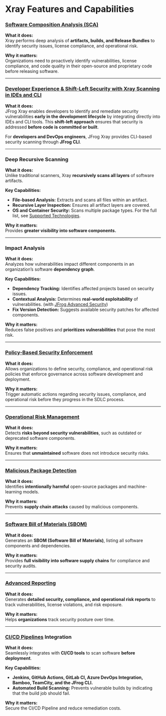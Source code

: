 # Xray Features and Capabilities

### [**Software Composition Analysis (SCA)**](sca/)

**What it does:**\
Xray performs deep analysis of **artifacts, builds, and Release Bundles** to identify security issues, license compliance, and operational risk.

**Why it matters:**\
Organizations need to proactively identify vulnerabilities, license compliance, and code quality in their open-source and proprietary code before releasing software.&#x20;

***

### [**Developer Experience & Shift-Left Security with Xray Scanning in IDEs and CLI**](broken-reference)

**What it does:**\
JFrog Xray enables developers to identify and remediate security vulnerabilities **early in the development lifecycle** by integrating directly into IDEs and CLI tools. This **shift-left approach** ensures that security is addressed **before code is committed or built**.

For **developers and DevOps engineers**, JFrog Xray provides CLI-based security scanning through **JFrog CLI**.

***

### **Deep Recursive Scanning**

**What it does:**\
Unlike traditional scanners, Xray **recursively scans all layers** of software artifacts.

**Key Capabilities:**

* **File-based Analysis:** Extracts and scans all files within an artifact.
* **Recursive Layer Inspection:** Ensures all artifact layers are covered.
* **OS and Container Security:** Scans multiple package types. For the full list, see [Supported Technologies](../xray-supported-technologies.md).&#x20;

**Why it matters:**\
Provides **greater visibility into software components.**

***

### **Impact Analysis**

**What it does:**\
Analyzes how vulnerabilities impact different components in an organization’s software **dependency graph**.

**Key Capabilities:**

* **Dependency Tracking:** Identifies affected projects based on security issues.
* **Contextual Analysis:** Determines **real-world exploitability** of vulnerabilities. (with [JFrog Advanced Security](../../advanced-security/))
* **Fix Version Detection:** Suggests available security patches for affected components.

**Why it matters:**\
Reduces false positives and **prioritizes vulnerabilities** that pose the most risk.

***

### [**Policy-Based Security Enforcement**](sdlc-policy-mangement/)

**What it does:**\
Allows organizations to define security, compliance, and operational risk policies that enforce governance across software development and deployment.

**Why it matters:**\
Trigger automatic actions regarding security issues, compliance, and operational risk before they progress in the SDLC process.&#x20;

***

### [**Operational Risk Management**](./#operational-risk-management)

**What it does:**\
Detects **risks beyond security vulnerabilities**, such as outdated or deprecated software components.

**Why it matters:**\
Ensures that **unmaintained** software does not introduce security risks.

***

### [**Malicious Package Detection**](./#malicious-package-detection)

**What it does:**\
Identifies **intentionally harmful** open-source packages and machine-learning models.

**Why it matters:**\
Prevents **supply chain attacks** caused by malicious components.

***

### [**Software Bill of Materials (SBOM)**](export-scan-results/)

**What it does:**\
Generates an **SBOM (Software Bill of Materials)**, listing all software components and dependencies.

**Why it matters:**\
Provides **full visibility into software supply chains** for compliance and security audits.

***

### [**Advanced Reporting**](export-scan-results/reports.md)

**What it does:**\
Generates **detailed security, compliance, and operational risk reports** to track vulnerabilities, license violations, and risk exposure.

**Why it matters:**\
Helps **organizations** track security posture over time.

***

### [ **CI/CD Pipelines**](broken-reference) **Integration**

**What it does:**\
Seamlessly integrates with **CI/CD tools** to scan software **before deployment**.

**Key Capabilities:**

* **Jenkins, GitHub Actions, GitLab CI, Azure DevOps Integration, Bamboo, TeamCity, and the JFrog CLI.**&#x20;
* **Automated Build Scanning:** Prevents vulnerable builds by indicating that the build job should fail.

**Why it matters:**\
Secure the CI/CD Pipeline and reduce remediation costs.&#x20;


